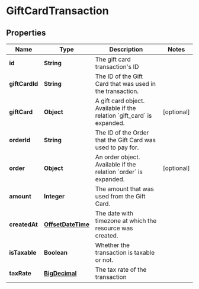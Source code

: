 # GiftCardTransaction

## Properties
Name | Type | Description | Notes
------------ | ------------- | ------------- | -------------
**id** | **String** | The gift card transaction&#x27;s ID | 
**giftCardId** | **String** | The ID of the Gift Card that was used in the transaction. | 
**giftCard** | **Object** | A gift card object. Available if the relation &#x60;gift_card&#x60; is expanded. |  [optional]
**orderId** | **String** | The ID of the Order that the Gift Card was used to pay for. | 
**order** | **Object** | An order object. Available if the relation &#x60;order&#x60; is expanded. |  [optional]
**amount** | **Integer** | The amount that was used from the Gift Card. | 
**createdAt** | [**OffsetDateTime**](OffsetDateTime.md) | The date with timezone at which the resource was created. | 
**isTaxable** | **Boolean** | Whether the transaction is taxable or not. | 
**taxRate** | [**BigDecimal**](BigDecimal.md) | The tax rate of the transaction | 
